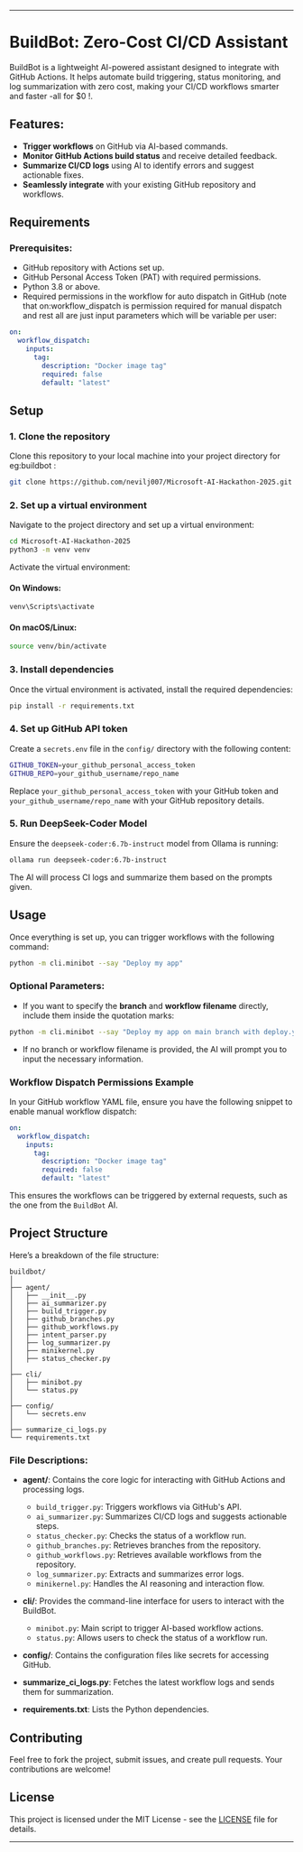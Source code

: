 

---

# BuildBot: Zero-Cost CI/CD Assistant

BuildBot is a lightweight AI-powered assistant designed to integrate with GitHub Actions. It helps automate build triggering, status monitoring, and log summarization with zero cost, making your CI/CD workflows smarter and faster -all for $0 !. 

## Features:
- **Trigger workflows** on GitHub via AI-based commands.
- **Monitor GitHub Actions build status** and receive detailed feedback.
- **Summarize CI/CD logs** using AI to identify errors and suggest actionable fixes.
- **Seamlessly integrate** with your existing GitHub repository and workflows.

## Requirements

### Prerequisites:
- GitHub repository with Actions set up.
- GitHub Personal Access Token (PAT) with required permissions.
- Python 3.8 or above.
- Required permissions in the workflow for auto dispatch in GitHub (note that on:workflow_dispatch is permission required for manual dispatch and rest all are just input parameters which will be variable per user:

```yaml
on:
  workflow_dispatch:
    inputs:
      tag:
        description: "Docker image tag"
        required: false
        default: "latest"
```



## Setup

### 1. Clone the repository

Clone this repository to your local machine into your project directory for eg:buildbot :

```bash
git clone https://github.com/nevilj007/Microsoft-AI-Hackathon-2025.git
```

### 2. Set up a virtual environment

Navigate to the project directory and set up a virtual environment:

```bash
cd Microsoft-AI-Hackathon-2025
python3 -m venv venv
```

Activate the virtual environment:

#### On Windows:
```bash
venv\Scripts\activate
```

#### On macOS/Linux:
```bash
source venv/bin/activate
```

### 3. Install dependencies

Once the virtual environment is activated, install the required dependencies:

```bash
pip install -r requirements.txt
```

### 4. Set up GitHub API token

Create a `secrets.env` file in the `config/` directory with the following content:

```bash
GITHUB_TOKEN=your_github_personal_access_token
GITHUB_REPO=your_github_username/repo_name
```

Replace `your_github_personal_access_token` with your GitHub token and `your_github_username/repo_name` with your GitHub repository details.

### 5. Run DeepSeek-Coder Model

Ensure the `deepseek-coder:6.7b-instruct` model from Ollama is running:

```bash
ollama run deepseek-coder:6.7b-instruct
```

The AI will process CI logs and summarize them based on the prompts given.

## Usage

Once everything is set up, you can trigger workflows with the following command:

```bash
python -m cli.minibot --say "Deploy my app"
```

### Optional Parameters:

- If you want to specify the **branch** and **workflow filename** directly, include them inside the quotation marks:

```bash
python -m cli.minibot --say "Deploy my app on main branch with deploy.yml"
```

- If no branch or workflow filename is provided, the AI will prompt you to input the necessary information.

### Workflow Dispatch Permissions Example

In your GitHub workflow YAML file, ensure you have the following snippet to enable manual workflow dispatch:

```yaml
on:
  workflow_dispatch:
    inputs:
      tag:
        description: "Docker image tag"
        required: false
        default: "latest"
```

This ensures the workflows can be triggered by external requests, such as the one from the `BuildBot` AI.

## Project Structure

Here’s a breakdown of the file structure:

```
buildbot/
│
├── agent/
│   ├── __init__.py
│   ├── ai_summarizer.py
│   ├── build_trigger.py
│   ├── github_branches.py
│   ├── github_workflows.py
│   ├── intent_parser.py
│   ├── log_summarizer.py
│   ├── minikernel.py
│   ├── status_checker.py
│
├── cli/
│   ├── minibot.py
│   └── status.py
│
├── config/
│   └── secrets.env
│
├── summarize_ci_logs.py
└── requirements.txt
```

### File Descriptions:

- **agent/**: Contains the core logic for interacting with GitHub Actions and processing logs.
  - `build_trigger.py`: Triggers workflows via GitHub's API.
  - `ai_summarizer.py`: Summarizes CI/CD logs and suggests actionable steps.
  - `status_checker.py`: Checks the status of a workflow run.
  - `github_branches.py`: Retrieves branches from the repository.
  - `github_workflows.py`: Retrieves available workflows from the repository.
  - `log_summarizer.py`: Extracts and summarizes error logs.
  - `minikernel.py`: Handles the AI reasoning and interaction flow.
  
- **cli/**: Provides the command-line interface for users to interact with the BuildBot.
  - `minibot.py`: Main script to trigger AI-based workflow actions.
  - `status.py`: Allows users to check the status of a workflow run.

- **config/**: Contains the configuration files like secrets for accessing GitHub.

- **summarize_ci_logs.py**: Fetches the latest workflow logs and sends them for summarization.
- **requirements.txt**: Lists the Python dependencies.

## Contributing

Feel free to fork the project, submit issues, and create pull requests. Your contributions are welcome!

## License

This project is licensed under the MIT License - see the [LICENSE](LICENSE) file for details.

---

